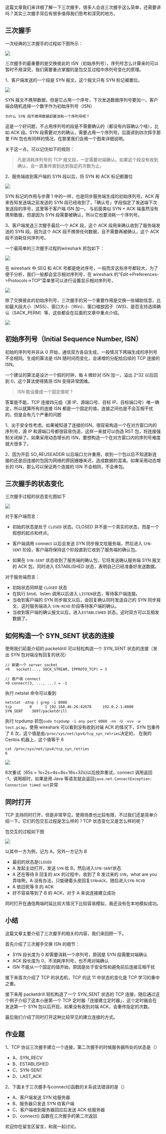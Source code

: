 这篇文章我们来详细了解一下三次握手，很多人会说三次握手这么简单，还需要讲吗？其实三次握手背后有很多值得我们思考和深究的地方。

## 三次握手

一次经典的三次握手的过程如下图所示：

![](https://user-gold-cdn.xitu.io/2019/6/13/16b518ccedac1b6e?w=1229&h=422&f=jpeg&s=79114)

三次握手的最重要的是交换彼此的 ISN（初始序列号），序列号怎么计算来的可以暂时不用深究，我们需要重点掌握的是包交互过程中序列号变化的原理。

1、客户端发送的一个段是 SYN 报文，这个报文只有 SYN 标记被置位。

![](https://user-gold-cdn.xitu.io/2019/6/13/16b518cceddbdcf6?w=1546&h=436&f=jpeg&s=126002)

SYN 报文不携带数据，但是它占用一个序号，下次发送数据序列号要加一。客户端会随机选择一个数字作为初始序列号（ISN）

```
为什么 SYN 段不携带数据却要消耗一个序列号呢？

```

这是一个好问题，不占用序列号的段是不需要确认的（都没有内容确认个啥），比如 ACK 段。SYN 段需要对方的确认，需要占用一个序列号。后面讲到四次挥手那里 FIN 包也有同样的情况，在那里我们会用一个图来详细说明。

关于这一点，可以记住如下的规则：

> 凡是消耗序列号的 TCP 报文段，一定需要对端确认。如果这个段没有收到确认，会一直重传直到达到指定的次数为止。

2、服务端收到客户端的 SYN 段以后，将 SYN 和 ACK 标记都置位

![](https://user-gold-cdn.xitu.io/2019/6/13/16b518ccee187690?w=1546&h=436&f=jpeg&s=128190)

SYN 标记的作用与步骤 1 中的一样，也是同步服务端生成的初始序列号。ACK 用来告知发送端之前发送的 SYN 段已经收到了，「确认号」字段指定了发送端下次发送段的序号，这里等于客户端 ISN 加一。 与前面类似 SYN + ACK 端虽然没有携带数据，但是因为 SYN 段需要被确认，所以它也要消耗一个序列号。

3、客户端发送三次握手最后一个 ACK 段，这个 ACK 段用来确认收到了服务端发送的 SYN 段。因为这个 ACK 段不携带任何数据，且不需要再被确认，这个 ACK 段不消耗任何序列号。

一个最简单的三次握手过程的wireshark 抓包如下：

![](https://user-gold-cdn.xitu.io/2019/6/13/16b518ccee4d8711?w=2762&h=212&f=jpeg&s=224048)

在 wireshark 中 SEQ 和 ACK 号都是绝对序号，一般而言这些序号都较大，为了便于分析，我们一般都会显示相对序列号，在 wireshark 的"Edit->Preferences->Protocols->TCP"菜单里可以进行设置显示相对序列号，

![](https://user-gold-cdn.xitu.io/2019/6/13/16b518ccee326db4?w=867&h=497&f=jpeg&s=106699)

除了交换彼此的初始序列号，三次握手的另一个重要作用是交换一些辅助信息，比如最大段大小（MSS）、窗口大小（Win）、窗口缩放因子（WS)、是否支持选择确认（SACK\_PERM）等，这些都会在后面的文章中重点介绍。

![](https://user-gold-cdn.xitu.io/2019/6/13/16b518ccee5c7c01?w=577&h=521&f=jpeg&s=51270)

## 初始序列号（Initial Sequence Number, ISN）

初始的序列号并非从 0 开始，通信双方各自生成，一般情况下两端生成的序列号不会相同。生成的算法是 ISN 随时间而变化，会递增的分配给后续的 TCP 连接的 ISN。

一个建议的算法是设计一个假的时钟，每 4 微妙对 ISN 加一，溢出 2^32 以后回到 0，这个算法使得猜测 ISN 变得非常困难。

> ISN 能设置成一个固定值呢？

答案是不能，TCP 连接四元组（源 IP、源端口号、目标 IP、目标端口号）唯一确定，所以就算所有的连接 ISN 都是一个固定的值，连接之间也是不会互相干扰的。但是会有几个严重的问题

1、出于安全性考虑。如果被知道了连接的ISN，很容易构造一个在对方窗口内的序列号，源 IP 和源端口号都很容易伪造，这样一来就可以伪造 RST 包，将连接强制关闭掉了。如果采用动态增长的 ISN，要想构造一个在对方窗口内的序列号难度就大很多了。

2、因为开启 SO\_REUSEADDR 以后端口允许重用，收到一个包以后不知道新连接的还是旧连接的包因为网络的原因姗姗来迟，造成数据的混淆。如果采用动态增长的 ISN，那么可以保证两个连接的 ISN 不会相同，不会串包。

## 三次握手的状态变化

三次握手过程的状态变化图如下

![](https://user-gold-cdn.xitu.io/2019/6/13/16b518cd1664fa5d?w=1578&h=984&f=jpeg&s=172447)

对于客户端而言：

*   初始的状态是处于 `CLOSED` 状态。CLOSED 并不是一个真实的状态，而是一个假想的起点和终点。
    
*   客户端调用 connect 以后会发送 SYN 同步报文给服务端，然后进入 `SYN-SENT` 阶段，客户端将保持这个阶段直到它收到了服务端的确认包。
    
*   如果在 `SYN-SENT` 状态收到了服务端的确认包，它将发送确认服务端 SYN 报文的 ACK 包，同时进入 ESTABLISHED 状态，表明自己已经准备好发送数据。
    

对于服务端而言：

*   初始状态同样是 `CLOSED` 状态
*   在执行 bind、listen 调用以后进入 `LISTEN`状态，等待客户端连接。
*   当收到客户端的 SYN 同步报文以后，会回复确认同时发送自己的 SYN 同步报文，这时服务端进入 `SYN-RCVD` 阶段等待客户端的确认。
*   当收到客户端的确认报文以后，进入`ESTABLISHED` 状态。这时双方可以互相发数据了。

## 如何构造一个 SYN\_SENT 状态的连接

使用我们前面介绍的 packetdrill 可以轻松构造一个 SYN\_SENT 状态的连接（发出 SYN 包对端没有回复的状况）

```
// 新建一个 server socket
+0   socket(..., SOCK_STREAM, IPPROTO_TCP) = 3

// 客户端 connect
+0 connect(3, ..., ...) = -1

```

执行 netstat 命令可以看到

```
netstat -atnp | grep -i 8080                                                                                                    
tcp        0      1 192.168.46.26:42678     192.0.2.1:8080          SYN_SENT    3897/packetdrill

```

执行 tcpdump 抓包`sudo tcpdump -i any port 8080 -nn -U -vvv -w test.pcap`，使用 wireshark 可以看到没有收到对端 ACK 的情况下，SYN 包重传了 6 次，这个值是由`/proc/sys/net/ipv4/tcp_syn_retries`决定的， 在我的 Centos 机器上，这个值等于 6

```
cat /proc/sys/net/ipv4/tcp_syn_retries
6

```

![](https://user-gold-cdn.xitu.io/2019/6/13/16b518cd1915a8c3?w=1466&h=168&f=jpeg&s=163305)

6次重试（65s = 1s+2s+4s+8s+16s+32s)以后放弃重试，connect 调用返回 -1，调用超时，如果是用 Java 等语言就会返回`java.net.ConnectException: Connection timed out`异常

## 同时打开

TCP 支持同时打开，但是非常罕见，使用场景也比较有限，不过我们还是简单介绍一下。它们的包交互过程是怎么样的？TCP 状态变化又是怎么样的呢？

包交互的过程如下图

![](https://user-gold-cdn.xitu.io/2019/6/14/16b5693e5d32aef9?w=1508&h=920&f=jpeg&s=153947)

以其中一方为例，记为 A，另外一方记为 B

*   最初的状态是`CLOSED`
*   A 发起主动打开，发送 `SYN` 给 B，然后进入`SYN-SENT`状态
*   A 还在等待 B 回复的 `ACK` 的过程中，收到了 B 发过来的 `SYN`，what are you 弄啥咧，A 没有办法，只能硬着头皮回复`SYN+ACK`，随后进入`SYN-RCVD`
*   A 依旧死等 B 的 ACK
*   好不容易等到了 B 的 ACK，对于 A 来说连接建立成功

同时打开在通信两端时延比较大情况下比较容易模拟，我还没有在本地模拟成功。

## 小结

这篇文章主要介绍了三次握手的相关的内容，我们来回顾一下。

首先介绍了三次握手交换 ISN 的细节：

*   SYN 段长度为 0 却需要消耗一个序列号，原因是 SYN 段需要对端确认
*   ACK 段长度为 0，不消耗序列号，也不用对端确认
*   ISN 不能从一个固定的值开始，原因是处于安全性和避免前后连接互相干扰

接下来首次介绍了 TCP 的状态机，TCP 的这 11 中状态的变化是 TCP 学习的重中之重。

接下来用 packetdrill 轻松构造了一个 SYN\_SENT 状态的 TCP 连接，随后通过这个例子介绍了这本小册第一个 TCP 定时器「连接建立定时器」，这个定时器会在发送第一个 SYN 包以后开启，如果没有收到对端 ACK，会重传指定的次数。

最后我们介绍了同时打开这种比较罕见的建立连接的方式。

## 作业题

1、TCP 协议三次握手建立一个连接，第二次握手的时候服务器所处的状态是（）

*   A、SYN\_RECV
*   B、ESTABLISHED
*   C、SYN-SENT
*   D、LAST\_ACK

2、下面关于三次握手与connect()函数的关系说法错误的是（）

*   A、客户端发送 SYN 给服务器
*   B、服务器只发送 SYN 给客户端
*   C、客户端收到服务器回应后发送 ACK 给服务器
*   D、connect() 函数在三次握手的第二次返回

欢迎你在留言区留言，和我一起讨论。
